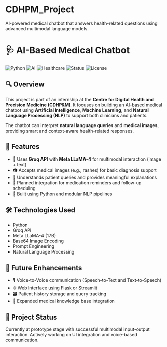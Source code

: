 # CDHPM_Project
AI-powered medical chatbot that answers health-related questions using advanced multimodal language models.


# 🩺 AI-Based Medical Chatbot

![Python](https://img.shields.io/badge/Python-3.10+-blue.svg)
![AI](https://img.shields.io/badge/AI-Enabled-brightgreen)
![Healthcare](https://img.shields.io/badge/Domain-Healthcare-lightgrey)
![Status](https://img.shields.io/badge/Project-Prototype-yellow)
![License](https://img.shields.io/badge/License-MIT-blue)

## 🔍 Overview
This project is part of an internship at the **Centre for Digital Health and Precision Medicine (CDHP&M)**. It focuses on building an AI-based medical chatbot using **Artificial Intelligence**, **Machine Learning**, and **Natural Language Processing (NLP)** to support both clinicians and patients.

The chatbot can interpret **natural language queries** and **medical images**, providing smart and context-aware health-related responses.

## 🚀 Features

- 🧠 Uses **Groq API** with **Meta LLaMA-4** for multimodal interaction (image + text)
- 📷 Accepts medical images (e.g., rashes) for basic diagnosis support
- 💬 Understands patient queries and provides meaningful explanations
- 📅 Planned integration for medication reminders and follow-up scheduling
- 🤖 Built using Python and modular NLP pipelines

## 🛠️ Technologies Used

- Python
- Groq API
- Meta LLaMA-4 (17B)
- Base64 Image Encoding
- Prompt Engineering
- Natural Language Processing

## 🔮 Future Enhancements

- 🎙️ Voice-to-Voice communication (Speech-to-Text and Text-to-Speech)
- 🌐 Web Interface using Flask or Streamlit
- 🗃️ Patient history storage and query tracking
- 🧾 Expanded medical knowledge base integration

## 📂 Project Status
Currently at prototype stage with successful multimodal input-output interaction. Actively working on UI integration and voice-based communication.
